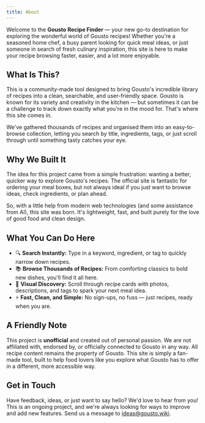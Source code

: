 ```yaml
---
title: About
---
```


Welcome to the **Gousto Recipe Finder** &mdash; your new go-to destination for exploring the wonderful world of Gousto recipes! Whether you're a seasoned home chef, a busy parent looking for quick meal ideas, or just someone in search of fresh culinary inspiration, this site is here to make your recipe browsing faster, easier, and a lot more enjoyable.

## What Is This?  

This is a community-made tool designed to bring Gousto's incredible library of recipes into a clean, searchable, and user-friendly space. Gousto is known for its variety and creativity in the kitchen &mdash; but sometimes it can be a challenge to track down exactly what you're in the mood for. That's where this site comes in.

We've gathered thousands of recipes and organised them into an easy-to-browse collection, letting you search by title, ingredients, tags, or just scroll through until something tasty catches your eye.

## Why We Built It  

The idea for this project came from a simple frustration: wanting a better, quicker way to explore Gousto's recipes. The official site is fantastic for ordering your meal boxes, but not always ideal if you just want to browse ideas, check ingredients, or plan ahead.

So, with a little help from modern web technologies (and some assistance from AI), this site was born. It's lightweight, fast, and built purely for the love of good food and clean design.

## What You Can Do Here  

- 🔍 **Search Instantly:** Type in a keyword, ingredient, or tag to quickly narrow down recipes.  
- 📚 **Browse Thousands of Recipes:** From comforting classics to bold new dishes, you'll find it all here.  
- 📸 **Visual Discovery:** Scroll through recipe cards with photos, descriptions, and tags to spark your next meal idea.  
- ⚡ **Fast, Clean, and Simple:** No sign-ups, no fuss &mdash; just recipes, ready when you are.

## A Friendly Note  

This project is **unofficial** and created out of personal passion. We are not affiliated with, endorsed by, or officially connected to Gousto in any way. All recipe content remains the property of Gousto. This site is simply a fan-made tool, built to help food lovers like you explore what Gousto has to offer in a different, more accessible way.

## Get in Touch  

Have feedback, ideas, or just want to say hello? We'd love to hear from you! This is an ongoing project, and we're always looking for ways to improve and add new features. Send us a message to [ideas@gousto.wiki](mailto:ideas@gousto.wiki).

